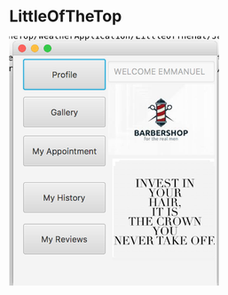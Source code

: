 # LittleOfTheTop
<img width="378" alt="screen shot 2018-03-02 at 10 34 46 am" src="https://github.com/aabdin02/LittleOfTheTop/blob/master/Screen%20Shot%202018-03-25%20at%2010.06.40%20AM.png">
